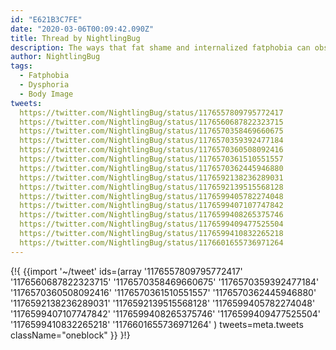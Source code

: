 ```yaml
---
id: "E621B3C7FE"
date: "2020-03-06T00:09:42.090Z"
title: Thread by NightlingBug
description: The ways that fat shame and internalized fatphobia can obscure gender dysphoria.
author: NightlingBug
tags:
  - Fatphobia
  - Dysphoria
  - Body Image
tweets:
  https://twitter.com/NightlingBug/status/1176557809795772417
  https://twitter.com/NightlingBug/status/1176560687822323715
  https://twitter.com/NightlingBug/status/1176570358469660675
  https://twitter.com/NightlingBug/status/1176570359392477184
  https://twitter.com/NightlingBug/status/1176570360508092416
  https://twitter.com/NightlingBug/status/1176570361510551557
  https://twitter.com/NightlingBug/status/1176570362445946880
  https://twitter.com/NightlingBug/status/1176592138236289031
  https://twitter.com/NightlingBug/status/1176592139515568128
  https://twitter.com/NightlingBug/status/1176599405782274048
  https://twitter.com/NightlingBug/status/1176599407107747842
  https://twitter.com/NightlingBug/status/1176599408265375746
  https://twitter.com/NightlingBug/status/1176599409477525504
  https://twitter.com/NightlingBug/status/1176599410832265218
  https://twitter.com/NightlingBug/status/1176601655736971264
---
```

{!{
  {{import '~/tweet' ids=(array
    '1176557809795772417'
    '1176560687822323715'
    '1176570358469660675'
    '1176570359392477184'
    '1176570360508092416'
    '1176570361510551557'
    '1176570362445946880'
    '1176592138236289031'
    '1176592139515568128'
    '1176599405782274048'
    '1176599407107747842'
    '1176599408265375746'
    '1176599409477525504'
    '1176599410832265218'
    '1176601655736971264'
  ) tweets=meta.tweets className="oneblock" }}
}!}

